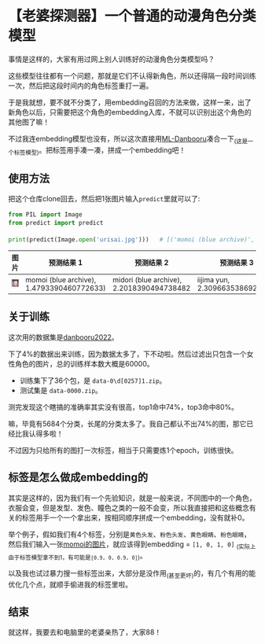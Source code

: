 # 【老婆探测器】一个普通的动漫角色分类模型

事情是这样的，大家有用过网上别人训练好的动漫角色分类模型吗？

这些模型往往都有一个问题，那就是它们不认得新角色，所以还得隔一段时间训练一次，然后把这段时间内的角色标签重打一遍。

于是我就想，要不就不分类了，用embedding召回的方法来做，这样一来，出了新角色以后，只需要把这个角色的embedding入库，不就可以识别出这个角色的其他图了嘛！

不过我连embedding模型也没有，所以这次直接用[ML-Danbooru](https://github.com/7eu7d7/ML-Danbooru)凑合一下<sub>(这是一个标签模型)</sub>。把标签用手凑一凑，拼成一个embedding吧！


## 使用方法

把这个仓库clone回去，然后把1张图片输入`predict`里就可以了:

```python
from PIL import Image
from predict import predict

print(predict(Image.open('urisai.jpg')))   # [('momoi (blue archive)', 1.4793390460772633), ('midori (blue archive)', 2.2018390494738482), ('iijima yun', 2.309663538692209)]
```

|  图片  | 预测结果 1  | 预测结果 2  | 预测结果 3  |
|  ----  | ----  | ----  | ----  |
| ![urisai.jpg](urisai.jpg)  | momoi (blue archive), 1.4793390460772633) | midori (blue archive), 2.2018390494738482 | iijima yun, 2.309663538692209)] |


## 关于训练

这次用的数据集是[danbooru2022](https://huggingface.co/datasets/animelover/danbooru2022)。

下了4%的数据出来训练，因为数据太多了，下不动啦。然后过滤出只包含一个女性角色的图片，总的训练样本数大概是60000。

- 训练集下了36个包，是 `data-0\d[0257]1.zip`。 
- 测试集是 `data-0000.zip`。

测完发现这个瞎搞的准确率其实没有很高，top1命中74%，top3命中80%。

嘛，毕竟有5684个分类，长尾的分类太多了。我自己都认不出74%的图，那它已经比我认得多啦！

不过因为只给所有的图打一次标签，相当于只需要炼1个epoch，训练很快。

## 标签是怎么做成embedding的

其实是这样的，因为我们有一个先验知识，就是一般来说，不同图中的一个角色，衣服会变，但是发型、发色、瞳色之类的一般不会变，所以我直接把和这些概念有关的标签用手一个一个拿出来，按相同顺序拼成一个embedding，没有就补0。

举个例子，假如我们有4个标签，分别是`黄色头发`、`粉色头发`、`黄色眼睛`、`粉色眼睛`，然后我们输入一张[momoi的图片](urisai.jpg)，就应该得到embedding = `[1, 0, 1, 0]` <sub>(实际上由于标签模型拿不到1，有可能是`[0.9, 0, 0.9, 0]`)</sub>。

以及我也试过暴力搜一些标签出来，大部分是没作用<sub>(甚至更坏)</sub>的，有几个有用的能优化几个点，就顺手偷进我的标签里啦。


## 结束

就这样，我要去和电脑里的老婆亲热了，大家88！
